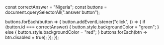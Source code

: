 const correctAnswer = "Nigeria";
const buttons = document.querySelectorAll(".answer button");

buttons.forEach(button => {
    button.addEventListener("click", () => {
        if (button.id === correctAnswer) {
            button.style.backgroundColor = "green";
        } else {
            button.style.backgroundColor = "red";
        }
       buttons.forEach(btn => btn.disabled = true);
    });
});